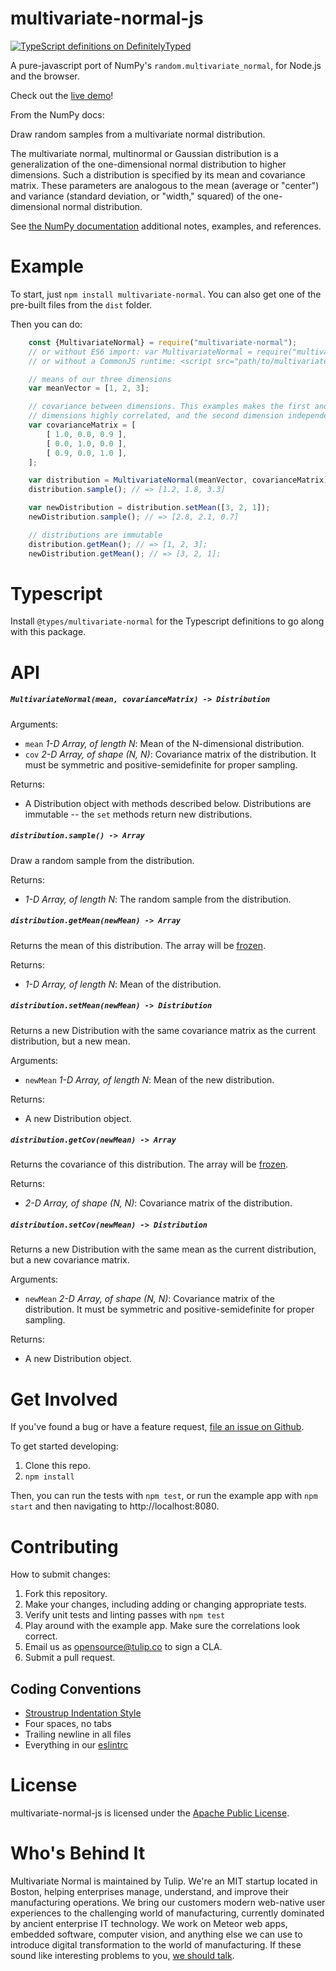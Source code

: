 multivariate-normal-js
=====================

[![TypeScript definitions on DefinitelyTyped](https://definitelytyped.org/badges/standard.svg)](https://github.com/DefinitelyTyped/DefinitelyTyped/tree/master/types/multivariate-normal)

A pure-javascript port of NumPy's `random.multivariate_normal`, for Node.js and the browser.

Check out the [live demo](http://tulip.github.io/multivariate-normal-js)!

From the NumPy docs:

Draw random samples from a multivariate normal distribution.

The multivariate normal, multinormal or Gaussian distribution is a generalization of the one-dimensional normal distribution to higher dimensions. Such a distribution is specified by its mean and covariance matrix. These parameters are analogous to the mean (average or "center") and variance (standard deviation, or "width," squared) of the one-dimensional normal distribution.

See [the NumPy documentation](http://docs.scipy.org/doc/numpy-1.10.0/reference/generated/numpy.random.multivariate_normal.html) additional notes, examples, and references.


Example
====================

To start, just `npm install multivariate-normal`. You can also get one of the
pre-built files from the `dist` folder.

Then you can do:

```javascript
    const {MultivariateNormal} = require("multivariate-normal");
    // or without ES6 import: var MultivariateNormal = require("multivariate-normal").default;
    // or without a CommonJS runtime: <script src="path/to/multivariate-normal.min.js"></script>, and then use the global window.MultivariateNormal.default

    // means of our three dimensions
    var meanVector = [1, 2, 3];

    // covariance between dimensions. This examples makes the first and third
    // dimensions highly correlated, and the second dimension independent.
    var covarianceMatrix = [
        [ 1.0, 0.0, 0.9 ],
        [ 0.0, 1.0, 0.0 ],
        [ 0.9, 0.0, 1.0 ],
    ];

    var distribution = MultivariateNormal(meanVector, covarianceMatrix);
    distribution.sample(); // => [1.2, 1.8, 3.3]

    var newDistribution = distribution.setMean([3, 2, 1]);
    newDistribution.sample(); // => [2.8, 2.1, 0.7]

    // distributions are immutable
    distribution.getMean(); // => [1, 2, 3];
    newDistribution.getMean(); // => [3, 2, 1];

```

Typescript
==========

Install `@types/multivariate-normal` for the Typescript definitions to go along with this package.

API
====================

##### `MultivariateNormal(mean, covarianceMatrix) -> Distribution`

Arguments:

- `mean` *1-D Array, of length N*: Mean of the N-dimensional distribution.
- `cov` *2-D Array, of shape (N, N)*: Covariance matrix of the distribution. It must be symmetric and positive-semidefinite for proper sampling.

Returns:

- A Distribution object with methods described below. Distributions
are immutable -- the `set` methods return new distributions.


##### `distribution.sample() -> Array`

Draw a random sample from the distribution.

Returns:

- *1-D Array, of length N*: The random sample from the distribution.


##### `distribution.getMean(newMean) -> Array`

Returns the mean of this distribution. The array will be [frozen](https://developer.mozilla.org/en-US/docs/Web/JavaScript/Reference/Global_Objects/Object/freeze).

Returns:

- *1-D Array, of length N*: Mean of the distribution.


##### `distribution.setMean(newMean) -> Distribution`

Returns a new Distribution with the same covariance matrix as the current distribution, but a new mean.

Arguments:

- `newMean` *1-D Array, of length N*: Mean of the new distribution.

Returns:

- A new Distribution object.


##### `distribution.getCov(newMean) -> Array`

Returns the covariance of this distribution. The array will be [frozen](https://developer.mozilla.org/en-US/docs/Web/JavaScript/Reference/Global_Objects/Object/freeze).

Returns:

- *2-D Array, of shape (N, N)*: Covariance matrix of the distribution.


##### `distribution.setCov(newMean) -> Distribution`

Returns a new Distribution with the same mean as the current distribution, but a new covariance matrix.

Arguments:

- `newMean` *2-D Array, of shape (N, N)*: Covariance matrix of the distribution. It must be symmetric and positive-semidefinite for proper sampling.

Returns:

- A new Distribution object.

Get Involved
====================

If you've found a bug or have a feature request, [file an issue on Github](https://github.com/tulip/multivariate-normal-js/issues).

To get started developing:

1. Clone this repo.
2. `npm install`

Then, you can run the tests with `npm test`, or run the example app with
`npm start` and then navigating to http://localhost:8080.

Contributing
====================

How to submit changes:

1. Fork this repository.
2. Make your changes, including adding or changing appropriate tests.
3. Verify unit tests and linting passes with `npm test`
4. Play around with the example app. Make sure the correlations look correct.
5. Email us as opensource@tulip.co to sign a CLA.
6. Submit a pull request.

Coding Conventions
--------------------

* [Stroustrup Indentation Style](https://en.wikipedia.org/wiki/Indent_style#Variant:_Stroustrup)
* Four spaces, no tabs
* Trailing newline in all files
* Everything in our [eslintrc](.eslintrc.yml)

License
====================

multivariate-normal-js is licensed under the [Apache Public License](LICENSE).


Who's Behind It
====================

Multivariate Normal is maintained by Tulip. We're an MIT startup located in Boston, helping enterprises manage, understand, and improve their manufacturing operations. We bring our customers modern web-native user experiences to the challenging world of manufacturing, currently dominated by ancient enterprise IT technology. We work on Meteor web apps, embedded software, computer vision, and anything else we can use to introduce digital transformation to the world of manufacturing. If these sound like interesting problems to you, [we should talk](mailto:jobs@tulip.co).

